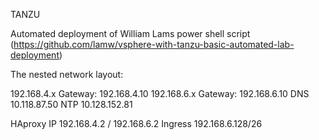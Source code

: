 TANZU

Automated deployment of William Lams power shell script (https://github.com/lamw/vsphere-with-tanzu-basic-automated-lab-deployment)


The nested network layout: 

192.168.4.x  Gateway: 192.168.4.10
192.168.6.x  Gateway: 192.168.6.10
DNS 10.118.87.50
NTP 10.128.152.81

HAproxy IP 192.168.4.2 / 192.168.6.2
Ingress 192.168.6.128/26




